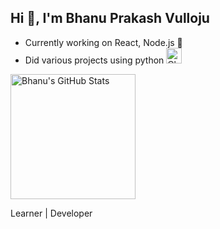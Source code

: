 ## Hi 👋, I'm Bhanu Prakash Vulloju 

- Currently working on React, Node.js :rocket:
- Did various projects using python <img src="https://raw.githubusercontent.com/Tarikul-Islam-Anik/Animated-Fluent-Emojis/master/Emojis/Symbols/Chequered%20Flag.png" alt="Chequered Flag" width="25" height="25" />

<!-- <h2>my second heading ... </h2> -->
  <img height="200" alt="Bhanu's GitHub Stats" src="https://github-readme-stats.vercel.app/api?username=bhanuvulloju"  style="max-width: 100%;">


<p>Learner | Developer</p>
